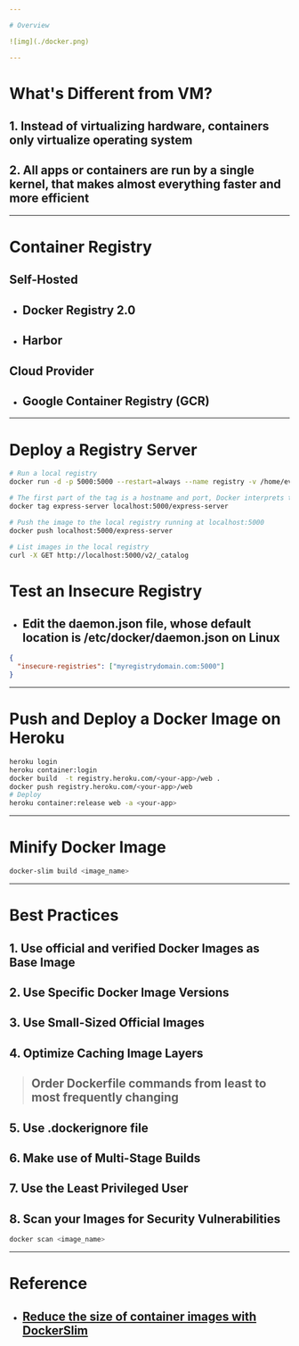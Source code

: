 ```yaml
---

# Overview

![img](./docker.png)

---
```


# What's Different from VM?

## 1. Instead of virtualizing hardware, containers only virtualize operating system

## 2. All apps or containers are run by a single kernel, that makes almost everything faster and more efficient

---

# Container Registry

## Self-Hosted
- ## Docker Registry 2.0
- ## Harbor

## Cloud Provider
- ## Google Container Registry (GCR)


---

# Deploy a Registry Server

```sh
# Run a local registry
docker run -d -p 5000:5000 --restart=always --name registry -v /home/evan/mnt/registry:/var/lib/registry  registry:2
```

```sh
# The first part of the tag is a hostname and port, Docker interprets this as the location of a registry, when pushing.
docker tag express-server localhost:5000/express-server
```

```sh
# Push the image to the local registry running at localhost:5000
docker push localhost:5000/express-server
```

```sh
# List images in the local registry
curl -X GET http://localhost:5000/v2/_catalog
```

# Test an Insecure Registry

- ## Edit the **daemon.json** file, whose default location is **/etc/docker/daemon.json** on Linux

```json
{
  "insecure-registries": ["myregistrydomain.com:5000"]
}
```

---

# Push and Deploy a Docker Image on Heroku

```sh
heroku login
heroku container:login
docker build  -t registry.heroku.com/<your-app>/web .
docker push registry.heroku.com/<your-app>/web
# Deploy
heroku container:release web -a <your-app>
```

---

# Minify Docker Image

```sh
docker-slim build <image_name>
```

---

# Best Practices
## 1. Use official and verified Docker Images as Base Image
## 2. Use Specific Docker Image Versions
## 3. Use Small-Sized Official Images
## 4. Optimize Caching Image Layers
> ## Order Dockerfile commands from least to most frequently changing 
## 5. Use .dockerignore file
## 6. Make use of Multi-Stage Builds
## 7. Use the Least Privileged User 
## 8. Scan your Images for Security Vulnerabilities
```sh
docker scan <image_name>
```

---

# Reference
- ## [Reduce the size of container images with DockerSlim](https://developers.redhat.com/articles/2022/01/17/reduce-size-container-images-dockerslim)

